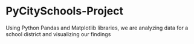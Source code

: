 # PyCitySchools-Project
Using Python Pandas and Matplotlib libraries, we are analyzing data for a school district and visualizing our findings